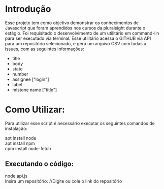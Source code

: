 # Introdução

Esse projeto tem como objetivo demonstrar os conhecimentos de Javascript que foram aprendidos nos cursos da pluralsight durante o estágio. Foi requisitado o desenvolvimento de um utilitário em command-lin para ser executado via terminal. Esse utilitário acessa o GITHUB via API para um repositório selecionado, e gera um arquivo CSV com todas a issues, com as seguintes informações: 

- title
- body
- state
- number
- assignee ["login"]
- label 
- mistone name ["title"]

# Como Utilizar:

Para utilizar esse script é necessário executar os seguintes comandos de instalação:

apt install node  
apt install npm  
npm install node-fetch  

## Executando o código:

node api.js  
Insira um repositório: //Digite ou cole o link do repositório